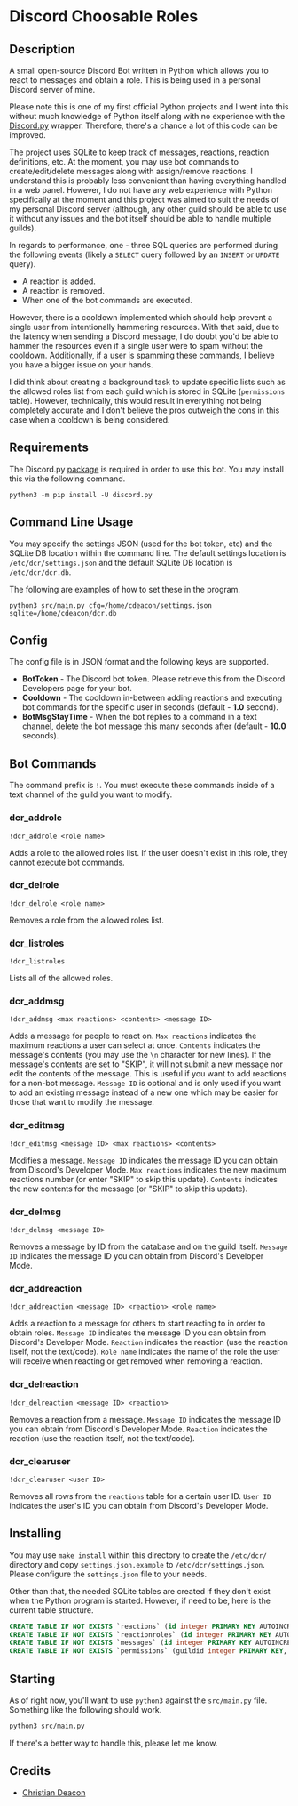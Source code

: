 # Discord Choosable Roles
## Description
A small open-source Discord Bot written in Python which allows you to react to messages and obtain a role. This is being used in a personal Discord server of mine.

Please note this is one of my first official Python projects and I went into this without much knowledge of Python itself along with no experience with the [Discord.py](https://discordpy.readthedocs.io/en/latest/index.html) wrapper. Therefore, there's a chance a lot of this code can be improved.

The project uses SQLite to keep track of messages, reactions, reaction definitions, etc. At the moment, you may use bot commands to create/edit/delete messages along with assign/remove reactions. I understand this is probably less convenient than having everything handled in a web panel. However, I do not have any web experience with Python specifically at the moment and this project was aimed to suit the needs of my personal Discord server (although, any other guild should be able to use it without any issues and the bot itself should be able to handle multiple guilds).

In regards to performance, one - three SQL queries are performed during the following events (likely a `SELECT` query followed by an `INSERT` or `UPDATE` query).

* A reaction is added.
* A reaction is removed.
* When one of the bot commands are executed.

However, there is a cooldown implemented which should help prevent a single user from intentionally hammering resources. With that said, due to the latency when sending a Discord message, I do doubt you'd be able to hammer the resources even if a single user were to spam without the cooldown. Additionally, if a user is spamming these commands, I believe you have a bigger issue on your hands.

I did think about creating a background task to update specific lists such as the allowed roles list from each guild which is stored in SQLite (`permissions` table). However, technically, this would result in everything not being completely accurate and I don't believe the pros outweigh the cons in this case when a cooldown is being considered.

## Requirements
The Discord.py [package](https://pypi.org/project/discord.py/) is required in order to use this bot. You may install this via the following command.

```
python3 -m pip install -U discord.py
```

## Command Line Usage
You may specify the settings JSON (used for the bot token, etc) and the SQLite DB location within the command line. The default settings location is `/etc/dcr/settings.json` and the default SQLite DB location is `/etc/dcr/dcr.db`.

The following are examples of how to set these in the program.

```
python3 src/main.py cfg=/home/cdeacon/settings.json sqlite=/home/cdeacon/dcr.db
```

## Config
The config file is in JSON format and the following keys are supported.

* **BotToken** - The Discord bot token. Please retrieve this from the Discord Developers page for your bot.
* **Cooldown** - The cooldown in-between adding reactions and executing bot commands for the specific user in seconds (default - **1.0** second).
* **BotMsgStayTime** - When the bot replies to a command in a text channel, delete the bot message this many seconds after (default - **10.0** seconds).

## Bot Commands
The command prefix is `!`. You must execute these commands inside of a text channel of the guild you want to modify.

### dcr_addrole
```
!dcr_addrole <role name>
```

Adds a role to the allowed roles list. If the user doesn't exist in this role, they cannot execute bot commands.

### dcr_delrole
```
!dcr_delrole <role name>
```

Removes a role from the allowed roles list.

### dcr_listroles
```
!dcr_listroles
```

Lists all of the allowed roles.

### dcr_addmsg
```
!dcr_addmsg <max reactions> <contents> <message ID>
```

Adds a message for people to react on. `Max reactions` indicates the maximum reactions a user can select at once. `Contents` indicates the message's contents (you may use the `\n` character for new lines). If the message's contents are set to "SKIP", it will not submit a new message nor edit the contents of the message. This is useful if you want to add reactions for a non-bot message. `Message ID` is optional and is only used if you want to add an existing message instead of a new one which may be easier for those that want to modify the message.

### dcr_editmsg
```
!dcr_editmsg <message ID> <max reactions> <contents>
```

Modifies a message. `Message ID` indicates the message ID you can obtain from Discord's Developer Mode. `Max reactions` indicates the new maximum reactions number (or enter "SKIP" to skip this update). `Contents` indicates the new contents for the message (or "SKIP" to skip this update).

### dcr_delmsg
```
!dcr_delmsg <message ID>
```

Removes a message by ID from the database and on the guild itself. `Message ID` indicates the message ID you can obtain from Discord's Developer Mode.

### dcr_addreaction
```
!dcr_addreaction <message ID> <reaction> <role name>
```

Adds a reaction to a message for others to start reacting to in order to obtain roles. `Message ID` indicates the message ID you can obtain from Discord's Developer Mode. `Reaction` indicates the reaction (use the reaction itself, not the text/code). `Role name` indicates the name of the role the user will receive when reacting or get removed when removing a reaction.

### dcr_delreaction
```
!dcr_delreaction <message ID> <reaction>
```

Removes a reaction from a message. `Message ID` indicates the message ID you can obtain from Discord's Developer Mode. `Reaction` indicates the reaction (use the reaction itself, not the text/code).

### dcr_clearuser
```
!dcr_clearuser <user ID>
```

Removes all rows from the `reactions` table for a certain user ID. `User ID` indicates the user's ID you can obtain from Discord's Developer Mode.

## Installing
You may use `make install` within this directory to create the `/etc/dcr/` directory and copy `settings.json.example` to `/etc/dcr/settings.json`. Please configure the `settings.json` file to your needs.

Other than that, the needed SQLite tables are created if they don't exist when the Python program is started. However, if need to be, here is the current table structure.

```SQL
CREATE TABLE IF NOT EXISTS `reactions` (id integer PRIMARY KEY AUTOINCREMENT, userid integer, msgid integer, guildid integer, reaction text)
CREATE TABLE IF NOT EXISTS `reactionroles` (id integer PRIMARY KEY AUTOINCREMENT, msgid integer, guildid integer, reaction text, roleid integer)
CREATE TABLE IF NOT EXISTS `messages` (id integer PRIMARY KEY AUTOINCREMENT, msgid integer, guildid integer, maxreactions integer, contents text)
CREATE TABLE IF NOT EXISTS `permissions` (guildid integer PRIMARY KEY, roles text)
```

## Starting
As of right now, you'll want to use `python3` against the `src/main.py` file. Something like the following should work.

```bash
python3 src/main.py
```

If there's a better way to handle this, please let me know.

## Credits
* [Christian Deacon](https://github.com/gamemann)